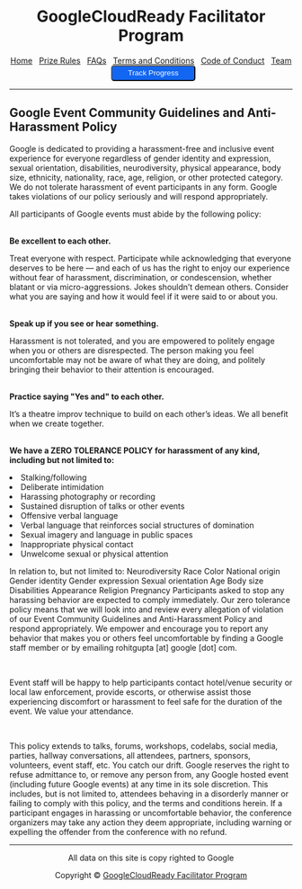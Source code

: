 <center>
    <h1>GoogleCloudReady Facilitator Program</h1>
    <a href="https://dot-space.github.io/GCRF-22/">Home</a>
    &nbsp;
    <a href="https://dot-space.github.io/GCRF-22/prize">Prize Rules</a>
    &nbsp;
    <a href="https://dot-space.github.io/GCRF-22/faqs">FAQs</a>
    &nbsp;
    <a href="https://dot-space.github.io/GCRF-22/tnc">Terms and Conditions</a>
    &nbsp;
    <a href="https://dot-space.github.io/GCRF-22/coc">Code of Conduct</a>
    &nbsp;
    <a href="https://dot-space.github.io/GCRF-22/team">Team</a>
    &nbsp;
    <a href="https://bit.ly/crf-report">
    <button style="background-color: #1266f1; color: white; border-radius: 5px; width: 150px; height: 28px">Track Progress</button>
    </a>
</center>

---

## Google Event Community Guidelines and Anti-Harassment Policy

<p>
Google is dedicated to providing a harassment-free and inclusive event experience for everyone regardless of gender identity and expression, sexual orientation, disabilities, neurodiversity, physical appearance, body size, ethnicity, nationality, race, age, religion, or other protected category. We do not tolerate harassment of event participants in any form. Google takes violations of our policy seriously and will respond appropriately.

All participants of Google events must abide by the following policy:

</p>

<br>

<b>
Be excellent to each other.
</b>

<br>

<p>
Treat everyone with respect. Participate while acknowledging that everyone deserves to be here — and each of us has the right to enjoy our experience without fear of harassment, discrimination, or condescension, whether blatant or via micro-aggressions. Jokes shouldn’t demean others. Consider what you are saying and how it would feel if it were said to or about you.
</p>
<br>

<b>
Speak up if you see or hear something.  
</b>

<br>

<p>
Harassment is not tolerated, and you are empowered to politely engage when you or others are disrespected. The person making you feel uncomfortable may not be aware of what they are doing, and politely bringing their behavior to their attention is encouraged. 
</p>

<br>

<b>
Practice saying "Yes and" to each other.  
</b>

<br>

<p>
It’s a theatre improv technique to build on each other’s ideas. We all benefit when we create together. 
</p>

<br>

<b>
We have a ZERO TOLERANCE POLICY for harassment of any kind, including but not limited to:  
</b>

<p>

<li>Stalking/following</li>
<li>Deliberate intimidation</li>
<li>Harassing photography or recording</li>
<li>Sustained disruption of talks or other events</li>
<li>Offensive verbal language</li>
<li>Verbal language that reinforces social structures of domination</li>
<li>Sexual imagery and language in public spaces</li>
<li>Inappropriate physical contact</li>
<li>Unwelcome sexual or physical attention</li>

</p>

<p>

In relation to, but not limited to: Neurodiversity Race Color National origin Gender identity Gender expression Sexual orientation Age Body size Disabilities Appearance Religion Pregnancy Participants asked to stop any harassing behavior are expected to comply immediately. Our zero tolerance policy means that we will look into and review every allegation of violation of our Event Community Guidelines and Anti-Harassment Policy and respond appropriately. We empower and encourage you to report any behavior that makes you or others feel uncomfortable by finding a Google staff member or by emailing rohitgupta [at] google [dot] com.

<br>

Event staff will be happy to help participants contact hotel/venue security or local law enforcement, provide escorts, or otherwise assist those experiencing discomfort or harassment to feel safe for the duration of the event. We value your attendance.

<br>

This policy extends to talks, forums, workshops, codelabs, social media, parties, hallway conversations, all attendees, partners, sponsors, volunteers, event staff, etc. You catch our drift. Google reserves the right to refuse admittance to, or remove any person from, any Google hosted event (including future Google events) at any time in its sole discretion. This includes, but is not limited to, attendees behaving in a disorderly manner or failing to comply with this policy, and the terms and conditions herein. If a participant engages in harassing or uncomfortable behavior, the conference organizers may take any action they deem appropriate, including warning or expelling the offender from the conference with no refund.

</p>

---

<footer>

<center>

<p> All data on this site is copy righted to Google</p>
Copyright ©️ <a href="https://events.withgoogle.com/googlecloudready-facilitator-program/" target="_blank">GoogleCloudReady Facilitator Program</a>

</center>

</footer>

